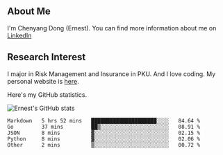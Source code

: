 ## About Me

I'm Chenyang Dong (Ernest). You can find more information about me on [LinkedIn](https://www.linkedin.com/in/%E6%99%A8%E9%98%B3-%E8%91%A3-918ab41b4/)

## Research Interest

I major in Risk Management and Insurance in PKU. And I love coding. My personal website is [here](https://ernestdong.github.io).

Here's my GitHub statistics.

![Ernest's GitHub stats](https://github-readme-stats.vercel.app/api?username=ErnestDong&show_icons=true?count_private=true)

<!--START_SECTION:waka-->

```text
Markdown   5 hrs 52 mins   █████████████████████░░░░   84.64 %
Go         37 mins         ██▒░░░░░░░░░░░░░░░░░░░░░░   08.91 %
JSON       8 mins          ▓░░░░░░░░░░░░░░░░░░░░░░░░   02.15 %
Python     8 mins          ▓░░░░░░░░░░░░░░░░░░░░░░░░   02.06 %
Other      2 mins          ▒░░░░░░░░░░░░░░░░░░░░░░░░   00.72 %
```

<!--END_SECTION:waka-->

